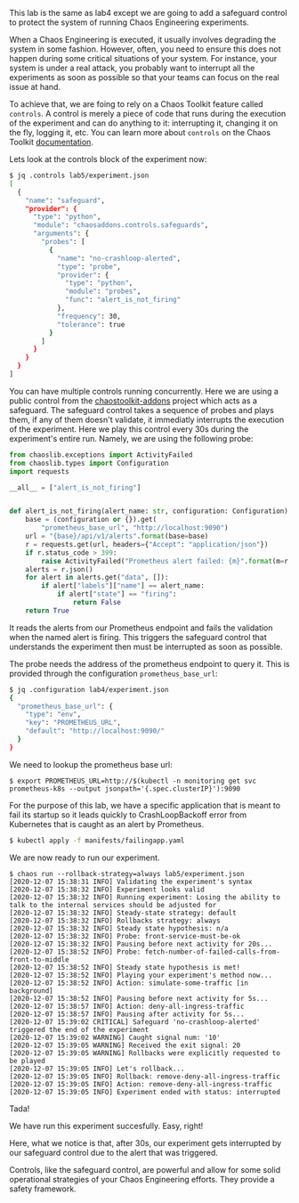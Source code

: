 This lab is the same as lab4 except we are going to add a safeguard control
to protect the system of running Chaos Engineering experiments.

When a Chaos Engineering is executed, it usually involves degrading the system
in some fashion. However, often, you need to ensure this does not happen
during some critical situations of your system. For instance, your system
is under a real attack, you probably want to interrupt all the experiments
as soon as possible so that your teams can focus on the real issue at hand.

To achieve that, we are foing to rely on a Chaos Toolkit feature called
`controls`. A control is merely a piece of code that runs during the execution
of the experiment and can do anything to it: interrupting it, changing it on
the fly, logging it, etc. You can learn more about `controls` on the
Chaos Toolkit [documentation](https://docs.chaostoolkit.org/reference/extending/create-control-extension/).

Lets look at the controls block of the experiment now:

```bash
$ jq .controls lab5/experiment.json 
[
  {
    "name": "safeguard",
    "provider": {
      "type": "python",
      "module": "chaosaddons.controls.safeguards",
      "arguments": {
        "probes": [
          {
            "name": "no-crashloop-alerted",
            "type": "probe",
            "provider": {
              "type": "python",
              "module": "probes",
              "func": "alert_is_not_firing"
            },
            "frequency": 30,
            "tolerance": true
          }
        ]
      }
    }
  }
]
```

You can have multiple controls running concurrently. Here we are using a
public control from the [chaostoolkit-addons](https://github.com/chaostoolkit/chaostoolkit-addons)
project which acts as a safeguard. The safeguard control takes a sequence
of probes and plays them, if any of them doesn't validate, it immediatly
interrupts the execution of the experiment. Here we play this control every
30s during the experiment's entire run. Namely, we are using the following
probe:

```python
from chaoslib.exceptions import ActivityFailed
from chaoslib.types import Configuration
import requests

__all__ = ["alert_is_not_firing"]


def alert_is_not_firing(alert_name: str, configuration: Configuration) -> bool:
    base = (configuration or {}).get(
        "prometheus_base_url", "http://localhost:9090")
    url = "{base}/api/v1/alerts".format(base=base)
    r = requests.get(url, headers={"Accept": "application/json"})
    if r.status_code > 399:
        raise ActivityFailed("Prometheus alert failed: {m}".format(m=r.text))
    alerts = r.json()
    for alert in alerts.get("data", []):
        if alert["labels"]["name"] == alert_name:
            if alert["state"] == "firing":
                return False
    return True
```

It reads the alerts from our Prometheus endpoint and fails the validation
when the named alert is firing. This triggers the safeguard control that
understands the experiment then must be interrupted as soon as possible.

The probe needs the address of the prometheus endpoint to query
it. This is provided through the configuration `prometheus_base_url`:

```bash
$ jq .configuration lab4/experiment.json 
{
  "prometheus_base_url": {
    "type": "env",
    "key": "PROMETHEUS_URL",
    "default": "http://localhost:9090/"
  }
}
```

We need to lookup the prometheus base url:

```console
$ export PROMETHEUS_URL=http://$(kubectl -n monitoring get svc prometheus-k8s --output jsonpath='{.spec.clusterIP}'):9090
```

For the purpose of this lab, we have a specific application that is meant to
fail its startup so it leads quickly to CrashLoopBackoff error
from Kubernetes that is caught as an alert by Prometheus.

```bash
$ kubectl apply -f manifests/failingapp.yaml
```

We are now ready to run our experiment.

```console
$ chaos run --rollback-strategy=always lab5/experiment.json 
[2020-12-07 15:38:31 INFO] Validating the experiment's syntax
[2020-12-07 15:38:32 INFO] Experiment looks valid
[2020-12-07 15:38:32 INFO] Running experiment: Losing the ability to talk to the internal services should be adjusted for
[2020-12-07 15:38:32 INFO] Steady-state strategy: default
[2020-12-07 15:38:32 INFO] Rollbacks strategy: always
[2020-12-07 15:38:32 INFO] Steady state hypothesis: n/a
[2020-12-07 15:38:32 INFO] Probe: front-service-must-be-ok
[2020-12-07 15:38:32 INFO] Pausing before next activity for 20s...
[2020-12-07 15:38:52 INFO] Probe: fetch-number-of-failed-calls-from-front-to-middle
[2020-12-07 15:38:52 INFO] Steady state hypothesis is met!
[2020-12-07 15:38:52 INFO] Playing your experiment's method now...
[2020-12-07 15:38:52 INFO] Action: simulate-some-traffic [in background]
[2020-12-07 15:38:52 INFO] Pausing before next activity for 5s...
[2020-12-07 15:38:57 INFO] Action: deny-all-ingress-traffic
[2020-12-07 15:38:57 INFO] Pausing after activity for 5s...
[2020-12-07 15:39:02 CRITICAL] Safeguard 'no-crashloop-alerted' triggered the end of the experiment
[2020-12-07 15:39:02 WARNING] Caught signal num: '10'
[2020-12-07 15:39:05 WARNING] Received the exit signal: 20
[2020-12-07 15:39:05 WARNING] Rollbacks were explicitly requested to be played
[2020-12-07 15:39:05 INFO] Let's rollback...
[2020-12-07 15:39:05 INFO] Rollback: remove-deny-all-ingress-traffic
[2020-12-07 15:39:05 INFO] Action: remove-deny-all-ingress-traffic
[2020-12-07 15:39:05 INFO] Experiment ended with status: interrupted
```

Tada!

We have run this experiment succesfully. Easy, right!

Here, what we notice is that, after 30s, our experiment gets interrupted
by our safeguard control due to the alert that was triggered.

Controls, like the safeguard control, are powerful and allow for some solid
operational strategies of your Chaos Engineering efforts. They provide a
safety framework.
